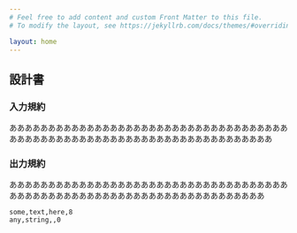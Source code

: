 ```yaml
---
# Feel free to add content and custom Front Matter to this file.
# To modify the layout, see https://jekyllrb.com/docs/themes/#overriding-theme-defaults

layout: home
---
```


## 設計書
### 入力規約
ああああああああああああああああああああああああああああああああああああああああああああああああああああああああああああああああああああああ

### 出力規約
あああああああああああああああああああああああああああああああああああああああああああああああああああああああああああああああああああああ
```
some,text,here,8
any,string,,0
```
